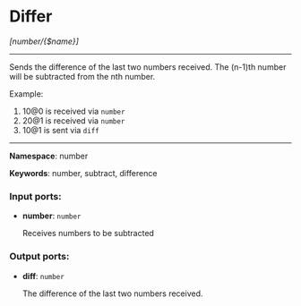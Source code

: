# Differ

_[number/{$name}]_

---

Sends the difference of the last two numbers received. The (n-1)th number will be subtracted from the nth number.

Example:
1. 10@0 is received via `number`
2. 20@1 is received via `number`
3. 10@1 is sent via `diff`

---

__Namespace__: number

__Keywords__: number, subtract, difference

### Input ports:

* __number__: ` number `

    Receives numbers to be subtracted

### Output ports:

* __diff__: ` number `

    The difference of the last two numbers received.

